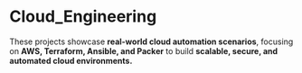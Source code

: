 # Cloud_Engineering
These projects showcase **real-world cloud automation scenarios**, focusing on **AWS, Terraform, Ansible, and Packer** to build **scalable, secure, and automated cloud environments.**  
